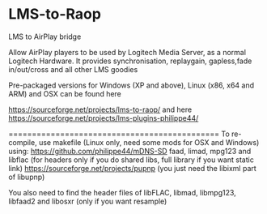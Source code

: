 # LMS-to-Raop
LMS to AirPlay bridge

Allow AirPlay players to be used by Logitech Media Server, as a normal Logitech Hardware. It provides synchronisation, replaygain, gapless,fade in/out/cross and all other LMS goodies

Pre-packaged versions for Windows (XP and above), Linux (x86, x64 and ARM) and OSX can be found here

https://sourceforge.net/projects/lms-to-raop/ and here https://sourceforge.net/projects/lms-plugins-philippe44/

=============================================
To re-compile, use makefile (Linux only, need some mods for OSX and Windows) using:
https://github.com/philippe44/mDNS-SD
faad, limad, mpg123 and libflac (for headers only if you do shared libs, full library if you want static link)
https://sourceforge.net/projects/pupnp (you just need the libixml part of libupnp)

You also need to find the header files of libFLAC, libmad, libmpg123, libfaad2 and libosxr (only if you want resample)
